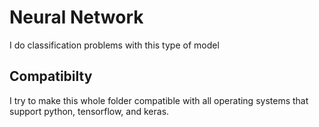 # Neural Network
I do classification problems with this type of model

## Compatibilty
I try to make this whole folder compatible with all operating systems that support python, tensorflow, and keras.
